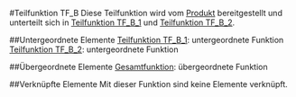 #Teilfunktion TF_B
Diese Teilfunktion wird vom [Produkt](Produkt.md) bereitgestellt und unterteilt sich in [Teilfunktion TF_B_1](TF_B_1.md) und [Teilfunktion TF_B_2](TF_B_2.md).

##Untergeordnete Elemente
[Teilfunktion TF_B_1](TF_B_1.md): untergeordnete Funktion
[Teilfunktion TF_B_2](TF_B_2.md): untergeordnete Funktion

##Übergeordnete Elemente
[Gesamtfunktion](Gesamtfunktion.md): übergeordnete Funktion

##Verknüpfte Elemente
Mit dieser Funktion sind keine Elemente verknüpft.